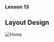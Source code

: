 ### Lesson 13

## Layout Design
![Home](https://user-images.githubusercontent.com/69512496/142949756-15743ed0-231b-45c0-96f9-e4196279df02.png)

